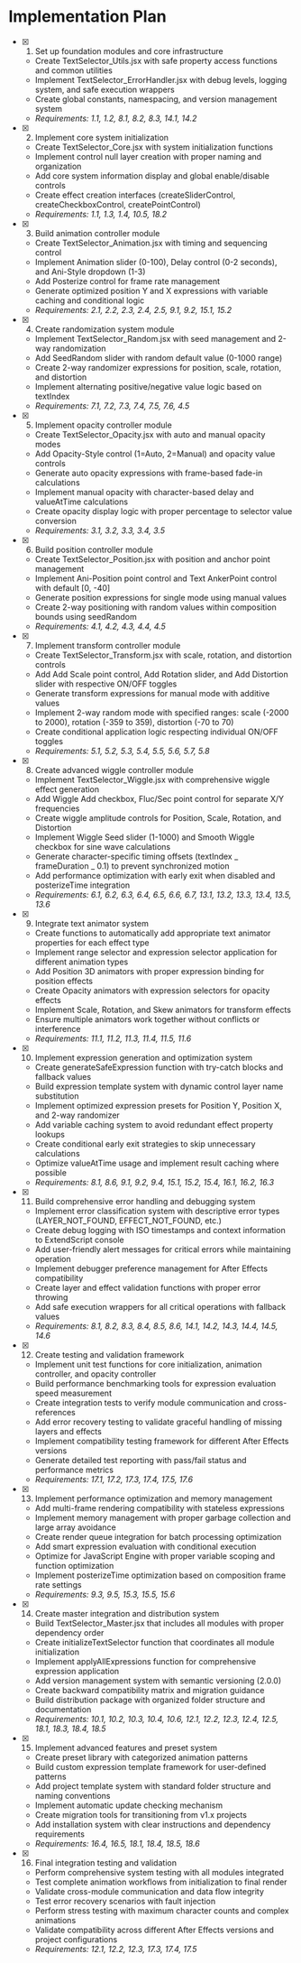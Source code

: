 # Implementation Plan

- [x] 1. Set up foundation modules and core infrastructure

  - Create TextSelector_Utils.jsx with safe property access functions and common utilities
  - Implement TextSelector_ErrorHandler.jsx with debug levels, logging system, and safe execution wrappers
  - Create global constants, namespacing, and version management system
  - _Requirements: 1.1, 1.2, 8.1, 8.2, 8.3, 14.1, 14.2_

- [x] 2. Implement core system initialization

  - Create TextSelector_Core.jsx with system initialization functions
  - Implement control null layer creation with proper naming and organization
  - Add core system information display and global enable/disable controls
  - Create effect creation interfaces (createSliderControl, createCheckboxControl, createPointControl)
  - _Requirements: 1.1, 1.3, 1.4, 10.5, 18.2_

- [x] 3. Build animation controller module

  - Create TextSelector_Animation.jsx with timing and sequencing control
  - Implement Animation slider (0-100), Delay control (0-2 seconds), and Ani-Style dropdown (1-3)
  - Add Posterize control for frame rate management
  - Generate optimized position Y and X expressions with variable caching and conditional logic
  - _Requirements: 2.1, 2.2, 2.3, 2.4, 2.5, 9.1, 9.2, 15.1, 15.2_

- [x] 4. Create randomization system module

  - Implement TextSelector_Random.jsx with seed management and 2-way randomization
  - Add SeedRandom slider with random default value (0-1000 range)
  - Create 2-way randomizer expressions for position, scale, rotation, and distortion
  - Implement alternating positive/negative value logic based on textIndex
  - _Requirements: 7.1, 7.2, 7.3, 7.4, 7.5, 7.6, 4.5_

- [x] 5. Implement opacity controller module

  - Create TextSelector_Opacity.jsx with auto and manual opacity modes
  - Add Opacity-Style control (1=Auto, 2=Manual) and opacity value controls
  - Generate auto opacity expressions with frame-based fade-in calculations
  - Implement manual opacity with character-based delay and valueAtTime calculations
  - Create opacity display logic with proper percentage to selector value conversion
  - _Requirements: 3.1, 3.2, 3.3, 3.4, 3.5_

- [x] 6. Build position controller module









  - Create TextSelector_Position.jsx with position and anchor point management
  - Implement Ani-Position point control and Text AnkerPoint control with default [0, -40]
  - Generate position expressions for single mode using manual values
  - Create 2-way positioning with random values within composition bounds using seedRandom
  - _Requirements: 4.1, 4.2, 4.3, 4.4, 4.5_

- [x] 7. Implement transform controller module







  - Create TextSelector_Transform.jsx with scale, rotation, and distortion controls
  - Add Add Scale point control, Add Rotation slider, and Add Distortion slider with respective ON/OFF toggles
  - Generate transform expressions for manual mode with additive values
  - Implement 2-way random mode with specified ranges: scale (-2000 to 2000), rotation (-359 to 359), distortion (-70 to 70)
  - Create conditional application logic respecting individual ON/OFF toggles
  - _Requirements: 5.1, 5.2, 5.3, 5.4, 5.5, 5.6, 5.7, 5.8_

- [x] 8. Create advanced wiggle controller module








  - Implement TextSelector_Wiggle.jsx with comprehensive wiggle effect generation
  - Add Wiggle Add checkbox, Fluc/Sec point control for separate X/Y frequencies
  - Create wiggle amplitude controls for Position, Scale, Rotation, and Distortion
  - Implement Wiggle Seed slider (1-1000) and Smooth Wiggle checkbox for sine wave calculations
  - Generate character-specific timing offsets (textIndex _ frameDuration _ 0.1) to prevent synchronized motion
  - Add performance optimization with early exit when disabled and posterizeTime integration
  - _Requirements: 6.1, 6.2, 6.3, 6.4, 6.5, 6.6, 6.7, 13.1, 13.2, 13.3, 13.4, 13.5, 13.6_

- [x] 9. Integrate text animator system




  - Create functions to automatically add appropriate text animator properties for each effect type
  - Implement range selector and expression selector application for different animation types
  - Add Position 3D animators with proper expression binding for position effects
  - Create Opacity animators with expression selectors for opacity effects
  - Implement Scale, Rotation, and Skew animators for transform effects
  - Ensure multiple animators work together without conflicts or interference
  - _Requirements: 11.1, 11.2, 11.3, 11.4, 11.5, 11.6_

- [x] 10. Implement expression generation and optimization system




  - Create generateSafeExpression function with try-catch blocks and fallback values
  - Build expression template system with dynamic control layer name substitution
  - Implement optimized expression presets for Position Y, Position X, and 2-way randomizer
  - Add variable caching system to avoid redundant effect property lookups
  - Create conditional early exit strategies to skip unnecessary calculations
  - Optimize valueAtTime usage and implement result caching where possible
  - _Requirements: 8.1, 8.6, 9.1, 9.2, 9.4, 15.1, 15.2, 15.4, 16.1, 16.2, 16.3_

- [x] 11. Build comprehensive error handling and debugging system




  - Implement error classification system with descriptive error types (LAYER_NOT_FOUND, EFFECT_NOT_FOUND, etc.)
  - Create debug logging with ISO timestamps and context information to ExtendScript console
  - Add user-friendly alert messages for critical errors while maintaining operation
  - Implement debugger preference management for After Effects compatibility
  - Create layer and effect validation functions with proper error throwing
  - Add safe execution wrappers for all critical operations with fallback values
  - _Requirements: 8.1, 8.2, 8.3, 8.4, 8.5, 8.6, 14.1, 14.2, 14.3, 14.4, 14.5, 14.6_

- [x] 12. Create testing and validation framework


  - Implement unit test functions for core initialization, animation controller, and opacity controller
  - Build performance benchmarking tools for expression evaluation speed measurement
  - Create integration tests to verify module communication and cross-references
  - Add error recovery testing to validate graceful handling of missing layers and effects
  - Implement compatibility testing framework for different After Effects versions
  - Generate detailed test reporting with pass/fail status and performance metrics
  - _Requirements: 17.1, 17.2, 17.3, 17.4, 17.5, 17.6_

- [x] 13. Implement performance optimization and memory management

  - Add multi-frame rendering compatibility with stateless expressions
  - Implement memory management with proper garbage collection and large array avoidance
  - Create render queue integration for batch processing optimization
  - Add smart expression evaluation with conditional execution
  - Optimize for JavaScript Engine with proper variable scoping and function optimization
  - Implement posterizeTime optimization based on composition frame rate settings
  - _Requirements: 9.3, 9.5, 15.3, 15.5, 15.6_

- [x] 14. Create master integration and distribution system

  - Build TextSelector_Master.jsx that includes all modules with proper dependency order
  - Create initializeTextSelector function that coordinates all module initialization
  - Implement applyAllExpressions function for comprehensive expression application
  - Add version management system with semantic versioning (2.0.0)
  - Create backward compatibility matrix and migration guidance
  - Build distribution package with organized folder structure and documentation
  - _Requirements: 10.1, 10.2, 10.3, 10.4, 10.6, 12.1, 12.2, 12.3, 12.4, 12.5, 18.1, 18.3, 18.4, 18.5_

- [x] 15. Implement advanced features and preset system

  - Create preset library with categorized animation patterns
  - Build custom expression template framework for user-defined patterns
  - Add project template system with standard folder structure and naming conventions
  - Implement automatic update checking mechanism
  - Create migration tools for transitioning from v1.x projects
  - Add installation system with clear instructions and dependency requirements
  - _Requirements: 16.4, 16.5, 18.1, 18.4, 18.5, 18.6_

- [x] 16. Final integration testing and validation
  - Perform comprehensive system testing with all modules integrated
  - Test complete animation workflows from initialization to final render
  - Validate cross-module communication and data flow integrity
  - Test error recovery scenarios with fault injection
  - Perform stress testing with maximum character counts and complex animations
  - Validate compatibility across different After Effects versions and project configurations
  - _Requirements: 12.1, 12.2, 12.3, 17.3, 17.4, 17.5_

